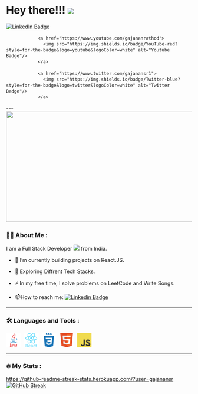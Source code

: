 <h1>
  Hey there!!!
  <img src="https://media.giphy.com/media/Lny6Rw04nsOOc/giphy.gif width="30px"/>
</h1>

<div id="badges">
                <a href="https://www.linkedin.com/in/gajanansr">
                  <img src="https://img.shields.io/badge/LinkedIn-blue?style=for-the-badge&logo=linkedin&logoColor=white" alt="LinkedIn Badge"/>
                </a>
                
                <a href="https://www.youtube.com/gajananrathod">
                  <img src="https://img.shields.io/badge/YouTube-red?style=for-the-badge&logo=youtube&logoColor=white" alt="Youtube Badge"/>
                </a>
                
                <a href="https://www.twitter.com/gajanansr1">
                  <img src="https://img.shields.io/badge/Twitter-blue?style=for-the-badge&logo=twitter&logoColor=white" alt="Twitter Badge"/>
                </a>
</div>
 ---
                                                                                                                                           
<div align="center">
  <img src="https://media.giphy.com/media/dWesBcTLavkZuG35MI/giphy.gif" width="600" height="300"/>
</div>

### :man_technologist: About Me :

  
I am a Full Stack Developer <img src="https://media.giphy.com/media/WUlplcMpOCEmTGBtBW/giphy.gif" width="30"> from India.
                                                                                               
- :telescope: I’m currently building projects on React.JS.

- :seedling: Exploring Diffrent Tech Stacks.

- :zap: In my free time, I solve problems on LeetCode and Write Songs.

- :mailbox:How to reach me: [![Linkedin Badge](https://img.shields.io/badge/-kakbar-blue?style=flat&logo=Linkedin&logoColor=white)](https://www.linkedin.com/in/gajanansr)  
                                          
---

### :hammer_and_wrench: Languages and Tools :
<div>
  <img src="https://github.com/devicons/devicon/blob/master/icons/java/java-original-wordmark.svg" title="Java" alt="Java" width="40" height="40"/>&nbsp;
  <img src="https://github.com/devicons/devicon/blob/master/icons/react/react-original-wordmark.svg" title="React" alt="React" width="40" height="40"/>&nbsp;
  <img src="https://github.com/devicons/devicon/blob/master/icons/css3/css3-plain-wordmark.svg"  title="CSS3" alt="CSS" width="40" height="40"/>&nbsp;
  <img src="https://github.com/devicons/devicon/blob/master/icons/html5/html5-original.svg" title="HTML5" alt="HTML" width="40" height="40"/>&nbsp;
  <img src="https://github.com/devicons/devicon/blob/master/icons/javascript/javascript-original.svg" title="JavaScript" alt="JavaScript" width="40" height="40"/>&nbsp;
</div>
                                                                                                            
---

### :fire: My Stats :
https://github-readme-streak-stats.herokuapp.com/?user=gajanansr
[![GitHub Streak](http://github-readme-streak-stats.herokuapp.com?user=gajanansr)](https://git.io/streak-stats)                                                                                                            
                                                                                                            
                                                                                                            
                                                                                                            
                                                                                                            
                                                                                                            
 <!--
**gajanansr/gajanansr** is a ✨ _special_ ✨ repository because its `README.md` (this file) appears on your GitHub profile.

Here are some ideas to get you started:

- 🔭 I’m currently working on ...
- 🌱 I’m currently learning ...
- 👯 I’m looking to collaborate on ...
- 🤔 I’m looking for help with ...
- 💬 Ask me about ...
- 📫 How to reach me: ...
- 😄 Pronouns: ...
- ⚡ Fun fact: ...
-->

